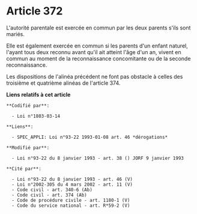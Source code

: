 # Article 372

L'autorité parentale est exercée en commun par les deux parents s'ils sont mariés.

Elle est également exercée en commun si les parents d'un enfant naturel, l'ayant tous deux reconnu avant qu'il ait atteint
l'âge d'un an, vivent en commun au moment de la reconnaissance concomitante ou de la seconde reconnaissance.

Les dispositions de l'alinéa précédent ne font pas obstacle à celles des troisième et quatrième alinéas de l'article 374.

**Liens relatifs à cet article**

	**Codifié par**:

	  - Loi n°1803-03-14

	**Liens**:

	  - SPEC_APPLI: Loi n°93-22 1993-01-08 art. 46 *dérogations*

	**Modifié par**:

	  - Loi n°93-22 du 8 janvier 1993 - art. 38 () JORF 9 janvier 1993

	**Cité par**:

	  - Loi n°93-22 du 8 janvier 1993 - art. 46 (V)
	  - Loi n°2002-305 du 4 mars 2002 - art. 11 (V)
	  - Code civil - art. 340-6 (Ab)
	  - Code civil - art. 374 (Ab)
	  - Code de procédure civile - art. 1180-1 (V)
	  - Code du service national - art. R*59-2 (V)
